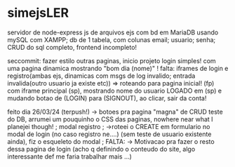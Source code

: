 # simejsLER
servidor de node-express js de arquivos ejs com bd em MariaDB usando mySQL com XAMPP; db de 1 tabela, com colunas email; usuario; senha; CRUD do sql completo, frontend incompleto! 

seccommit: fazer estilo outras paginas, inicio projeto login simples! com uma pagina dinamica mostrando "bom dia (nome)" ! falta: iframes de login e registro(ambas ejs, dinamicas com msgs de log invalido; 
entrada invalida(outro usuario ja existe etc)) => 
roteando para pagina inicial! (fp) com iframe principal (sp), mostrando nome do usuario LOGADO em (sp) e mudando botao de (LOGIN) para (SIGNOUT), ao clicar, sair da conta!

feito dia 26/03/24 (terpush!) -> botoes pra pagina "magna" de CRUD teste do DB, arrumei um pouquinho o CSS das paginas, nowhere near what I planejei though! ; modal registro ;
->roteei o CREATE em formulario no modal de login (no caso registro ne....)  (sem teste de usuario existente ainda), fiz o esqueleto do modal ; 
FALTA: -> Motivacao pra fazer o resto dessa pagina de login (acho q definindo o conteudo do site, algo interessante def me faria trabalhar mais ...)
